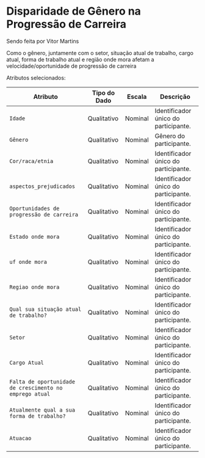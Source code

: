 # Disparidade de Gênero na Progressão de Carreira

Sendo feita por Vitor Martins

Como o gênero, juntamente com o setor, situação atual de trabalho, cargo atual, forma de trabalho atual e região onde mora afetam a velocidade/oportunidade de  progressão de carreira

Atributos selecionados:

| Atributo                                   | Tipo do Dado | Escala         | Descrição                                                                 |
|--------------------------------------------|--------------|----------------|---------------------------------------------------------------------------|
| `Idade`                                    | Qualitativo  | Nominal        | Identificador único do participante.                                      |
| `Gênero`                                   | Qualitativo  | Nominal        | Gênero do participante.                                      |
| `Cor/raca/etnia`                           | Qualitativo  | Nominal        | Identificador único do participante.                                      |
| `aspectos_prejudicados`                    | Qualitativo  | Nominal        | Identificador único do participante.                                      |
| `Oportunidades de progressão de carreira`  | Qualitativo  | Nominal        | Identificador único do participante.                                      |
| `Estado onde mora`                         | Qualitativo  | Nominal        | Identificador único do participante.                                      |
| `uf onde mora`                             | Qualitativo  | Nominal        | Identificador único do participante.                                      |
| `Regiao onde mora`                         | Qualitativo  | Nominal        | Identificador único do participante.                                      |
| `Qual sua situação atual de trabalho?`     | Qualitativo  | Nominal        | Identificador único do participante.                                      |
| `Setor`                                    | Qualitativo  | Nominal        | Identificador único do participante.                                      |
| `Cargo Atual`                              | Qualitativo  | Nominal        | Identificador único do participante.                                      |
| `Falta de oportunidade de crescimento no emprego atual` | Qualitativo  | Nominal        | Identificador único do participante.                         |
| `Atualmente qual a sua forma de trabalho?` | Qualitativo  | Nominal        | Identificador único do participante.                                      |
| `Atuacao`                                  | Qualitativo  | Nominal        | Identificador único do participante.                                      |
